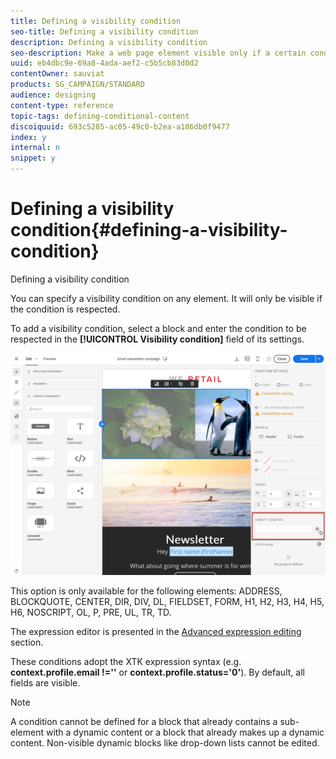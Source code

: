 ```yaml
---
title: Defining a visibility condition
seo-title: Defining a visibility condition
description: Defining a visibility condition
seo-description: Make a web page element visible only if a certain condition is respected.
uuid: eb4dbc9e-69a8-4ada-aef2-c5b5cb83d0d2
contentOwner: sauviat
products: SG_CAMPAIGN/STANDARD
audience: designing
content-type: reference
topic-tags: defining-conditional-content
discoiquuid: 693c5285-ac05-49c0-b2ea-a186db0f9477
index: y
internal: n
snippet: y
---
```


# Defining a visibility condition{#defining-a-visibility-condition}

Defining a visibility condition

You can specify a visibility condition on any element. It will only be visible if the condition is respected.

To add a visibility condition, select a block and enter the condition to be respected in the **[!UICONTROL Visibility condition]** field of its settings.

![](assets/delivery_content_5.png)

This option is only available for the following elements: ADDRESS, BLOCKQUOTE, CENTER, DIR, DIV, DL, FIELDSET, FORM, H1, H2, H3, H4, H5, H6, NOSCRIPT, OL, P, PRE, UL, TR, TD.

The expression editor is presented in the [Advanced expression editing](../../automating/using/editing-queries.md#about-query-editor) section.

These conditions adopt the XTK expression syntax (e.g. **context.profile.email !=''** or **context.profile.status='0'**). By default, all fields are visible.

>[!NOTE]
>
>A condition cannot be defined for a block that already contains a sub-element with a dynamic content or a block that already makes up a dynamic content. Non-visible dynamic blocks like drop-down lists cannot be edited.

